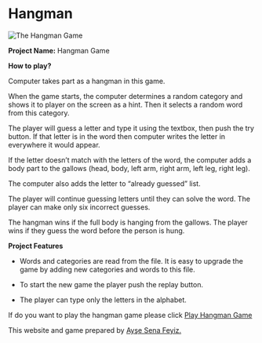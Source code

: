 ﻿
# Hangman

![The Hangman Game](https://lh3.googleusercontent.com/3VrQIYS2Wy0InVMY6KW4lxRXyYPb1IWWyYRGPm0_KbIOxyk2UQw8BeHNI3OTVTwwUVkLmB-pgkQ5)



**Project Name:**  Hangman Game


**How to play?**


Computer takes part as a hangman in this game.


When the game starts, the computer determines a random category and shows it to player on the screen as a hint. 
Then it selects a random word from this category.


The player will guess a letter and type it using the textbox, then push the try button. 
If that letter is in the word then computer writes the letter in everywhere it would appear.


If the letter doesn’t match with the letters of the word, the computer adds a body part to the gallows (head, body, left arm, right arm, left leg, right leg).


The computer also adds the letter to “already guessed” list.


The player will continue guessing letters until they can solve the word. 
The player can make only six incorrect guesses.


The hangman wins if the full body is hanging from the gallows. 
The player wins if they guess the word before the person is hung.



**Project Features**


- Words and categories are read from the file. It is easy to upgrade the game by adding new categories and words to this file.


- To start the new game the player push the replay  button.


- The player can type only the letters in the alphabet.




If do you want to play the hangman game please click [Play Hangman Game](https://aysesenafeyiz.github.io/ileriProgramlama/Project/Database.html)




This website and game prepared by [Ayşe Sena Feyiz.](https://github.com/AyseSenaFeyiz)
